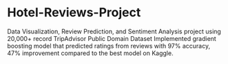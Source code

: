 # Hotel-Reviews-Project
Data Visualization, Review Prediction, and Sentiment Analysis project using 20,000+ record TripAdvisor Public Domain Dataset 
Implemented gradient boosting model that predicted ratings from reviews with 97% accuracy, 47% improvement compared to the best model on Kaggle.
